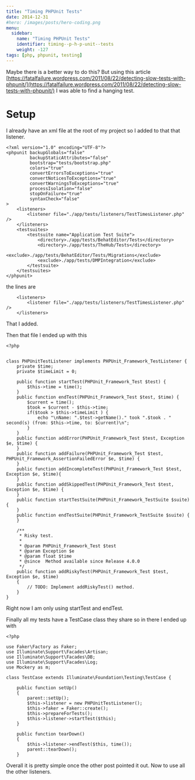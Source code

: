 ```yaml
---
title: "Timing PHPUnit Tests"
date: 2014-12-31
#hero: /images/posts/hero-coding.png
menu:
  sidebar:
    name: "Timing PHPUnit Tests"
    identifier: timing--p-h-p-unit--tests
    weight: -127
tags: [php, phpunit, testing]
---
```


Maybe there is a better way to do this? But using this article [https://fatalfailure.wordpress.com/2011/08/22/detecting-slow-tests-with-phpunit/](https://fatalfailure.wordpress.com/2011/08/22/detecting-slow-tests-with-phpunit/) I was able to find a hanging test.

# Setup


I already have an xml file at the root of my project so I added to that that listener. 

~~~
<?xml version="1.0" encoding="UTF-8"?>
<phpunit backupGlobals="false"
         backupStaticAttributes="false"
         bootstrap="tests/bootstrap.php"
         colors="true"
         convertErrorsToExceptions="true"
         convertNoticesToExceptions="true"
         convertWarningsToExceptions="true"
         processIsolation="false"
         stopOnFailure="true"
         syntaxCheck="false"
>
    <listeners>
        <listener file="./app/tests/listeners/TestTimesListener.php" />
    </listeners>
    <testsuites>
        <testsuite name="Application Test Suite">
            <directory>./app/tests/BehatEditor/Tests</directory>
            <directory>./app/tests/TheHub/Tests</directory>
            <exclude>./app/tests/BehatEditor/Tests/Migrations</exclude>
            <exclude>./app/tests/DMPIntegration</exclude>
        </testsuite>
    </testsuites>
</phpunit>
~~~

the lines are

~~~
    <listeners>
        <listener file="./app/tests/listeners/TestTimesListener.php" />
    </listeners>
~~~

That I added.

Then that file I ended up with this

~~~
<?php


class PHPUnitTestListener implements PHPUnit_Framework_TestListener {
    private $time;
    private $timeLimit = 0;

    public function startTest(PHPUnit_Framework_Test $test) {
        $this->time = time();
    }
    public function endTest(PHPUnit_Framework_Test $test, $time) {
        $current = time();
        $took = $current - $this->time;
        if($took > $this->timeLimit ) {
            echo "\nName: ".$test->getName()." took ".$took . " second(s) (from: $this->time, to: $current)\n";
        }
    }
    public function addError(PHPUnit_Framework_Test $test, Exception $e, $time) {
    }
    public function addFailure(PHPUnit_Framework_Test $test, PHPUnit_Framework_AssertionFailedError $e, $time) {
    }
    public function addIncompleteTest(PHPUnit_Framework_Test $test, Exception $e, $time){
    }
    public function addSkippedTest(PHPUnit_Framework_Test $test, Exception $e, $time) {
    }
    public function startTestSuite(PHPUnit_Framework_TestSuite $suite) {
    }
    public function endTestSuite(PHPUnit_Framework_TestSuite $suite) {
    }

    /**
     * Risky test.
     *
     * @param PHPUnit_Framework_Test $test
     * @param Exception $e
     * @param float $time
     * @since  Method available since Release 4.0.0
     */
    public function addRiskyTest(PHPUnit_Framework_Test $test, Exception $e, $time)
    {
        // TODO: Implement addRiskyTest() method.
    }
}
~~~

Right now I am only using startTest and endTest.

Finally all my tests have a TestCase class they share so in there I ended up with

~~~
<?php

use Faker\Factory as Faker;
use Illuminate\Support\Facades\Artisan;
use Illuminate\Support\Facades\DB;
use Illuminate\Support\Facades\Log;
use Mockery as m;

class TestCase extends Illuminate\Foundation\Testing\TestCase {

    public function setUp()
    {
        parent::setUp();
        $this->listener = new PHPUnitTestListener();
        $this->faker = Faker::create();
        $this->prepareForTests();
        $this->listener->startTest($this);
    }

    public function tearDown()
    {
        $this->listener->endTest($this, time());
        parent::tearDown();
    }

~~~

Overall it is pretty simple once the other post pointed it out. Now to use all the other listeners.


